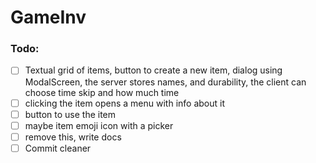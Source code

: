 # GameInv

### Todo:

- [ ] Textual grid of items, button to create a new item, dialog using ModalScreen, the server stores names, and durability, the client can choose time skip and how much time
- [ ] clicking the item opens a menu with info about it
- [ ] button to use the item
- [ ] maybe item emoji icon with a picker
- [ ] remove this, write docs
- [ ] Commit cleaner

